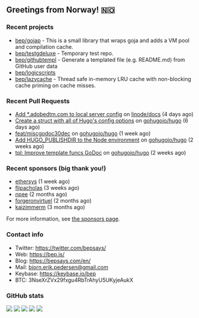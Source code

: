 ## Greetings from Norway! 🇳🇴

### Recent projects

- [bep/gojap](https://github.com/bep/gojap) - This is a small library that wraps goja and adds a VM pool and compilation cache.
- [bep/testgdeluxe](https://github.com/bep/testgdeluxe) - Temporary test repo.
- [bep/githubtempl](https://github.com/bep/githubtempl) - Generate a templated file (e.g. README.md) from GitHub user data
- [bep/logicscripts](https://github.com/bep/logicscripts)
- [bep/lazycache](https://github.com/bep/lazycache) - Thread safe in-memory LRU cache with non-blocking cache priming on cache misses.

### Recent Pull Requests

- [Add *.adobedtm.com to local server config](https://github.com/linode/docs/pull/5989) on [linode/docs](https://github.com/linode/docs) (4 days ago)
- [Create a struct with all of Hugo&#39;s config options](https://github.com/gohugoio/hugo/pull/10602) on [gohugoio/hugo](https://github.com/gohugoio/hugo) (6 days ago)
- [feat/miscgodoc30dec](https://github.com/gohugoio/hugo/pull/10591) on [gohugoio/hugo](https://github.com/gohugoio/hugo) (1 week ago)
- [Add HUGO_PUBLISHDIR to the Node environment](https://github.com/gohugoio/hugo/pull/10569) on [gohugoio/hugo](https://github.com/gohugoio/hugo) (2 weeks ago)
- [tpl: Improve template funcs GoDoc](https://github.com/gohugoio/hugo/pull/10564) on [gohugoio/hugo](https://github.com/gohugoio/hugo) (2 weeks ago)

### Recent sponsors (big thank you!)

- [ethersys](https://github.com/ethersys) (1 week ago)
- [flipacholas](https://github.com/flipacholas) (3 weeks ago)
- [npee](https://github.com/npee) (2 months ago)
- [forgeronvirtuel](https://github.com/forgeronvirtuel) (2 months ago)
- [kaizimmerm](https://github.com/kaizimmerm) (3 months ago)

For more information, see [the sponsors page](https://github.com/sponsors/bep/).

### Contact info
- Twitter: https://twitter.com/bepsays/
- Web: https://bep.is/
- Blog: https://bepsays.com/en/
- Mail: bjorn.erik.pedersen@gmail.com
- Keybase: https://keybase.io/bep
- BTC: 3NseXrZVx29fxgu4RbTrAhyU5UKyjeAukX


### GitHub stats

![](https://github-profile-summary-cards.vercel.app/api/cards/profile-details?username=bep&theme=github)
![](https://github-profile-summary-cards.vercel.app/api/cards/repos-per-language?username=bep&theme=github)
![](https://github-profile-summary-cards.vercel.app/api/cards/most-commit-language?username=bep&theme=github)
![](https://github-profile-summary-cards.vercel.app/api/cards/stats?username=bep&theme=github)
![](https://github-profile-summary-cards.vercel.app/api/cards/productive-time?username=bep&theme=github)
